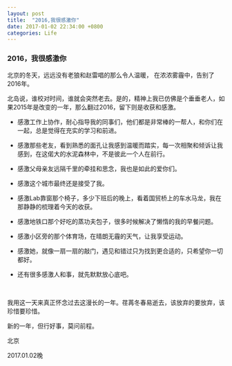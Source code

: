```yaml
---
layout: post
title:  "2016,我很感激你"
date: 2017-01-02 22:34:00 +0800
categories: Life
---
```




### 2016，我很感激你



北京的冬天，远远没有老狼和赵雷唱的那么令人温暖， 在浓浓雾霾中，告别了2016年。



北岛说，谁校对时间，谁就会突然老去。是的，精神上我已仿佛是个垂垂老人，如果2015年是改变的一年，那么翻过2016，留下则是收获和感激。

 

- 感激工作上协作，耐心指导我的同事们，他们都是非常棒的一帮人，和你们在一起，总是觉得在充实的学习和前进。

- 感激那些老友，看到熟悉的面孔让我感到温暖而踏实，每一次相聚和倾诉让我感到，在这偌大的水泥森林中，不是彼此一个人在前行。

- 感激父母亲友远隔千里的牵挂和思念，我也是如此的爱你们。

- 感激这个城市最终还是接受了我。

- 感激Lab靠窗那个椅子，多少下班后的晚上，看着国贸桥上的车水马龙，我在那静静的梳理着今天的收获。

- 感激地铁口那个好吃的蒸功夫包子，很多时候解决了懒惰的我的早餐问题。

- 感激小区旁的那个体育场，在晴朗无霾的天气，让我享受运动。

- 感激她，就像一扇一扇的敲门，遇见和错过只为找到更合适的，只希望你一切都好。

- 还有很多感激人和事，就先默默放心底吧。

  ​

我用这一天来真正怀念过去这漫长的一年。荏苒冬春易逝去，该放弃的要放弃，该珍惜要珍惜。



新的一年，但行好事，莫问前程。

 

北京

2017.01.02晚
